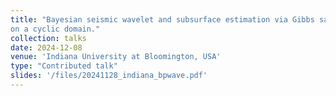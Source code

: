 ```yaml
---
title: "Bayesian seismic wavelet and subsurface estimation via Gibbs sampling
on a cyclic domain."
collection: talks
date: 2024-12-08
venue: 'Indiana University at Bloomington, USA'
type: "Contributed talk"
slides: '/files/20241128_indiana_bpwave.pdf'
---
```


